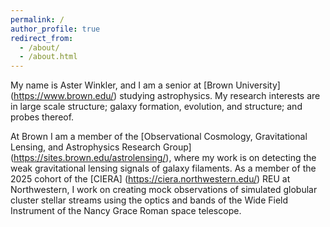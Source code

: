```yaml
---
permalink: /
author_profile: true
redirect_from: 
  - /about/
  - /about.html
---
```


My name is Aster Winkler, and I am a senior at [Brown University] (https://www.brown.edu/) studying astrophysics. My research interests are in large scale structure; galaxy formation, evolution, and structure; and probes thereof. 

At Brown I am a member of the [Observational Cosmology, Gravitational Lensing, and Astrophysics Research Group] (https://sites.brown.edu/astrolensing/), where my work is on detecting the weak gravitational lensing signals of galaxy filaments. As a member of the 2025 cohort of the [CIERA] (https://ciera.northwestern.edu/) REU at Northwestern, I work on creating mock observations of simulated globular cluster stellar streams using the optics and bands of the Wide Field Instrument of the Nancy Grace Roman
space telescope.
